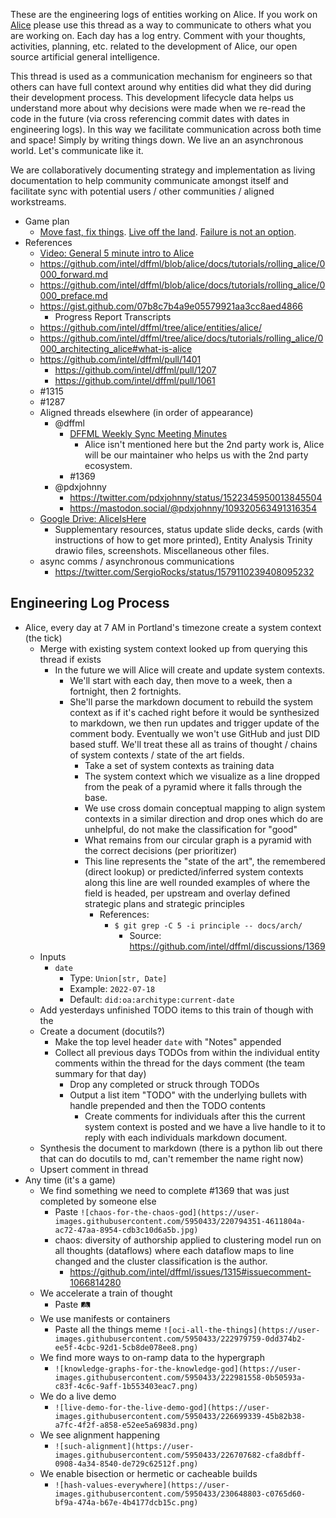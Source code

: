 These are the engineering logs of entities working on Alice. If you
work on [Alice](https://github.com/intel/dffml/tree/alice/docs/tutorials/rolling_alice/0000_architecting_alice#what-is-alice) please use this thread as a way to communicate to others
what you are working on. Each day has a log entry. Comment with your
thoughts, activities, planning, etc. related to the development of
Alice, our open source artificial general intelligence.

This thread is used as a communication mechanism for engineers so that
others can have full context around why entities did what they did
during their development process. This development lifecycle data helps
us understand more about why decisions were made when we re-read the
code in the future (via cross referencing commit dates with dates in
engineering logs). In this way we facilitate communication across
both time and space! Simply by writing things down. We live an an
asynchronous world. Let's communicate like it.

We are collaboratively documenting strategy and implementation as
living documentation to help community communicate amongst itself
and facilitate sync with potential users / other communities /
aligned workstreams.

- Game plan
  - [Move fast, fix things](https://hbr.org/2019/01/the-era-of-move-fast-and-break-things-is-over). [Live off the land](https://www.crowdstrike.com/cybersecurity-101/living-off-the-land-attacks-lotl/). [Failure is not an option](https://github.com/intel/dffml/tree/alice/docs/tutorials/rolling_alice/0000_architecting_alice#the-scary-part).
- References
  - [Video: General 5 minute intro to Alice](https://www.youtube.com/watch?v=THKMfJpPt8I?t=129&list=PLtzAOVTpO2jYt71umwc-ze6OmwwCIMnLw)
  - https://github.com/intel/dffml/blob/alice/docs/tutorials/rolling_alice/0000_forward.md
  - https://github.com/intel/dffml/blob/alice/docs/tutorials/rolling_alice/0000_preface.md
  - https://gist.github.com/07b8c7b4a9e05579921aa3cc8aed4866
    - Progress Report Transcripts
  - https://github.com/intel/dffml/tree/alice/entities/alice/
  - https://github.com/intel/dffml/tree/alice/docs/tutorials/rolling_alice/0000_architecting_alice#what-is-alice
  - https://github.com/intel/dffml/pull/1401
    - https://github.com/intel/dffml/pull/1207
    - https://github.com/intel/dffml/pull/1061
  - #1315
  - #1287
  - Aligned threads elsewhere (in order of appearance)
    - @dffml
      - [DFFML Weekly Sync Meeting Minutes](https://docs.google.com/document/d/16u9Tev3O0CcUDe2nfikHmrO3Xnd4ASJ45myFgQLpvzM/edit)
        - Alice isn't mentioned here but the 2nd party work is, Alice will be our maintainer who helps us with the 2nd party ecosystem.
      - #1369
    - @pdxjohnny
      - https://twitter.com/pdxjohnny/status/1522345950013845504
      - https://mastodon.social/@pdxjohnny/109320563491316354
  - [Google Drive: AliceIsHere](https://drive.google.com/drive/folders/1E8tZT15DNjd13jVR6xqsblgLvwTZZo_f)
    - Supplementary resources, status update slide decks, cards (with instructions of how to get more printed), Entity Analysis Trinity drawio files, screenshots. Miscellaneous other files.
  - async comms / asynchronous communications
    - https://twitter.com/SergioRocks/status/1579110239408095232

## Engineering Log Process

- Alice, every day at 7 AM in Portland's timezone create a system context (the tick)
  - Merge with existing system context looked up from querying this thread if exists
    - In the future we will Alice will create and update system contexts.
      - We'll start with each day, then move to a week, then a fortnight, then 2 fortnights.
      - She'll parse the markdown document to rebuild the system context as if it's cached
        right before it would be synthesized to markdown, we then run updates and trigger
        update of the comment body. Eventually we won't use GitHub and just DID based stuff.
        We'll treat these all as trains of thought / chains of system contexts / state of the
        art fields.
        - Take a set of system contexts as training data
        - The system context which we visualize as a line dropped from the peak of a pyramid
          where it falls through the base.
        - We use cross domain conceptual mapping to align system contexts in a similar direction
          and drop ones which do are unhelpful, do not make the classification for "good"
        - What remains from our circular graph is a pyramid with the correct decisions
          (per prioritizer) 
        - This line represents the "state of the art", the remembered (direct lookup) or
          predicted/inferred system contexts along this line are well rounded examples of
          where the field is headed, per upstream and overlay defined strategic plans
          and strategic principles
          - References:
            - `$ git grep -C 5 -i principle -- docs/arch/`
              - Source: https://github.com/intel/dffml/discussions/1369
  - Inputs
    - `date`
      - Type: `Union[str, Date]`
      - Example: `2022-07-18`
      - Default: `did:oa:architype:current-date`
   - Add yesterdays unfinished TODO items to this train of though with the 
   - Create a document (docutils?)
     - Make the top level header `date` with "Notes" appended
     - Collect all previous days TODOs from within the individual entity comments within the thread for the days comment (the team summary for that day)
       - Drop any completed or struck through TODOs
       - Output a list item "TODO" with the underlying bullets with handle prepended and then the TODO contents
         - Create comments for individuals after this the current system context is posted and we have a live handle to it to reply with each individuals markdown document.
   - Synthesis the document to markdown (there is a python lib out there that can do docutils to md, can't remember the name right now)
   - Upsert comment in thread
- Any time (it's a game)
  - We find something we need to complete #1369 that was just completed by someone else
    - Paste `![chaos-for-the-chaos-god](https://user-images.githubusercontent.com/5950433/220794351-4611804a-ac72-47aa-8954-cdb3c10d6a5b.jpg)`
    - chaos: diversity of authorship applied to clustering model run on all thoughts (dataflows) where each dataflow maps to line changed and the cluster classification is the author.
      - https://github.com/intel/dffml/issues/1315#issuecomment-1066814280
  - We accelerate a train of thought
    - Paste 🛤️
  - We use manifests or containers
    - Paste all the things meme `![oci-all-the-things](https://user-images.githubusercontent.com/5950433/222979759-0dd374b2-ee5f-4cbc-92d1-5cb8de078ee8.png)`
  - We find more ways to on-ramp data to the hypergraph
    - `![knowledge-graphs-for-the-knowledge-god](https://user-images.githubusercontent.com/5950433/222981558-0b50593a-c83f-4c6c-9aff-1b553403eac7.png)`
  - We do a live demo
    - `![live-demo-for-the-live-demo-god](https://user-images.githubusercontent.com/5950433/226699339-45b82b38-a7fc-4f2f-a858-e52ee5a6983d.png)`
  - We see alignment happening
    - `![such-alignment](https://user-images.githubusercontent.com/5950433/226707682-cfa8dbff-0908-4a34-8540-de729c62512f.png)`
  - We enable bisection or hermetic or cacheable builds
    - `![hash-values-everywhere](https://user-images.githubusercontent.com/5950433/230648803-c0765d60-bf9a-474a-b67e-4b4177dcb15c.png)`
